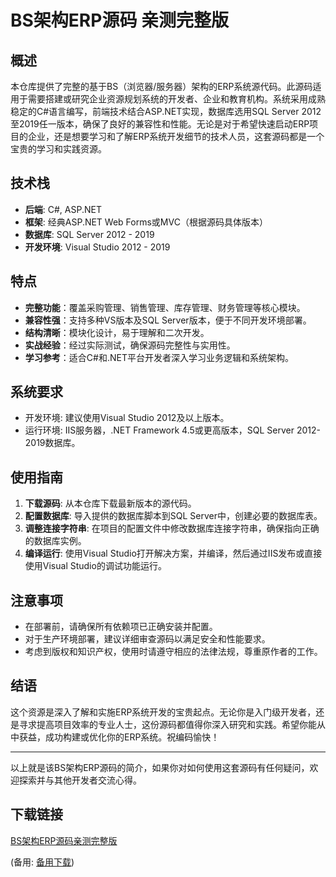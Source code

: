 # BS架构ERP源码 亲测完整版

## 概述

本仓库提供了完整的基于BS（浏览器/服务器）架构的ERP系统源代码。此源码适用于需要搭建或研究企业资源规划系统的开发者、企业和教育机构。系统采用成熟稳定的C#语言编写，前端技术结合ASP.NET实现，数据库选用SQL Server 2012至2019任一版本，确保了良好的兼容性和性能。无论是对于希望快速启动ERP项目的企业，还是想要学习和了解ERP系统开发细节的技术人员，这套源码都是一个宝贵的学习和实践资源。

## 技术栈

- **后端**: C#, ASP.NET
- **框架**: 经典ASP.NET Web Forms或MVC（根据源码具体版本）
- **数据库**: SQL Server 2012 - 2019
- **开发环境**: Visual Studio 2012 - 2019

## 特点

- **完整功能**：覆盖采购管理、销售管理、库存管理、财务管理等核心模块。
- **兼容性强**：支持多种VS版本及SQL Server版本，便于不同开发环境部署。
- **结构清晰**：模块化设计，易于理解和二次开发。
- **实战经验**：经过实际测试，确保源码完整性与实用性。
- **学习参考**：适合C#和.NET平台开发者深入学习业务逻辑和系统架构。

## 系统要求

- 开发环境: 建议使用Visual Studio 2012及以上版本。
- 运行环境: IIS服务器，.NET Framework 4.5或更高版本，SQL Server 2012-2019数据库。

## 使用指南

1. **下载源码**: 从本仓库下载最新版本的源代码。
2. **配置数据库**: 导入提供的数据库脚本到SQL Server中，创建必要的数据库表。
3. **调整连接字符串**: 在项目的配置文件中修改数据库连接字符串，确保指向正确的数据库实例。
4. **编译运行**: 使用Visual Studio打开解决方案，并编译，然后通过IIS发布或直接使用Visual Studio的调试功能运行。

## 注意事项

- 在部署前，请确保所有依赖项已正确安装并配置。
- 对于生产环境部署，建议详细审查源码以满足安全和性能要求。
- 考虑到版权和知识产权，使用时请遵守相应的法律法规，尊重原作者的工作。

## 结语

这个资源是深入了解和实施ERP系统开发的宝贵起点。无论你是入门级开发者，还是寻求提高项目效率的专业人士，这份源码都值得你深入研究和实践。希望你能从中获益，成功构建或优化你的ERP系统。祝编码愉快！

--- 

以上就是该BS架构ERP源码的简介，如果你对如何使用这套源码有任何疑问，欢迎探索并与其他开发者交流心得。

## 下载链接
[BS架构ERP源码亲测完整版](https://pan.quark.cn/s/0250bebc1c72) 

(备用: [备用下载](https://pan.baidu.com/s/1MugCe8EO4h0CmD4ByG5l-w?pwd=1234))

